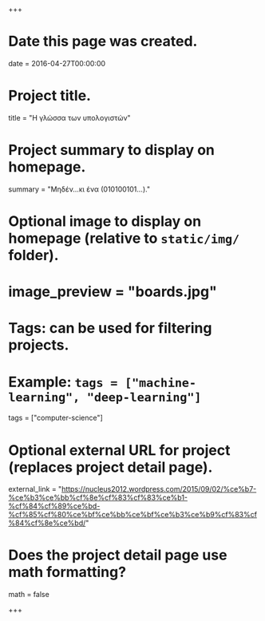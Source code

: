 +++
# Date this page was created.
date = 2016-04-27T00:00:00

# Project title.
title = "H γλώσσα των υπολογιστών"

# Project summary to display on homepage.
summary = "Μηδέν...κι ένα (010100101...)."

# Optional image to display on homepage (relative to `static/img/` folder).
# image_preview = "boards.jpg"

# Tags: can be used for filtering projects.
# Example: `tags = ["machine-learning", "deep-learning"]`
tags = ["computer-science"]

# Optional external URL for project (replaces project detail page).
external_link = "https://nucleus2012.wordpress.com/2015/09/02/%ce%b7-%ce%b3%ce%bb%cf%8e%cf%83%cf%83%ce%b1-%cf%84%cf%89%ce%bd-%cf%85%cf%80%ce%bf%ce%bb%ce%bf%ce%b3%ce%b9%cf%83%cf%84%cf%8e%ce%bd/"

# Does the project detail page use math formatting?
math = false

+++

